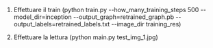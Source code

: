 1) Effettuare il train (python train.py --how_many_training_steps 500 --model_dir=inception --output_graph=retrained_graph.pb --output_labels=retrained_labels.txt --image_dir training_res)

2) Effettuare la lettura (python main.py test_img_1.jpg)